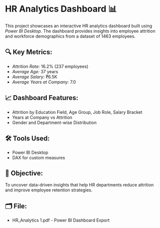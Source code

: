 # HR Analytics Dashboard 📊

This project showcases an interactive HR analytics dashboard built using *Power BI Desktop*. The dashboard provides insights into employee attrition and workforce demographics from a dataset of 1463 employees.

## 🔍 Key Metrics:
- *Attrition Rate:* 16.2% (237 employees)
- *Average Age:* 37 years
- *Average Salary:* ₹6.5K
- *Average Years at Company:* 7.0

## 📈 Dashboard Features:
- Attrition by Education Field, Age Group, Job Role, Salary Bracket
- Years at Company vs Attrition
- Gender and Department-wise Distribution

## 🛠 Tools Used:
- Power BI Desktop
- DAX for custom measures

## 📌 Objective:
To uncover data-driven insights that help HR departments reduce attrition and improve employee retention strategies.

## 🗂 File:
- HR_Analytics 1.pdf - Power BI Dashboard Export
